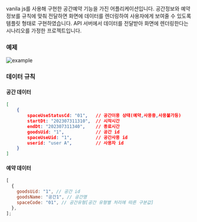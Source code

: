 vanila js를 사용해 구현한 공간예약 기능을 가진 어플리케이션입니다.
공간정보와 예약정보를 규칙에 맞춰 전달하면 화면에 데이터를 렌더링하여 사용자에게 보여줄 수 있도록 템플릿 형태로 구현하였습니다.
API 서버에서 데이터를 전달받아 화면에 렌더링한다는 시나리오를 가정한 프로젝트입니다.

### 예제

![example](https://github.com/sungwoon129/space-reserve-service/assets/43958570/86fbaae4-0656-4cca-9135-0753c04590c7)

### 데이터 규칙

#### 공간 데이터

```JSON
[
    {
        spaceUseStatusCd: "01",   // 공간이용 상태(예약,사용중,사용불가등)
        startDt: "202307311310",  // 시작시간
        endDt: "202307311340",    // 종료시간
        goodsUid: "1",            // 공간 id
        spaceUseUid: "1",         // 공간사용 id
        userid: "user A",         // 사용자 id
    }
]
```

#### 예약 데이터

```javascript
[
  {
    goodsUid: "1", // 공간 id
    goodsName: "공간1", // 공간명
    spaceCode: "01", // 공간유형[공간 유형별 처리에 따른 구분값]
  },
];
```
